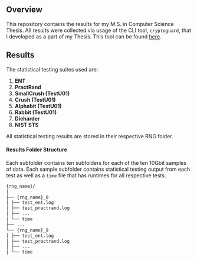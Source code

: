 ## Overview

This repository contains the results for my M.S. in Computer Science Thesis. All results were collected via usage of the CLI tool, `cryptoguard`, that I developed as a part of my Thesis. This tool can be found [here](https://github.com/jnaizer/cryptoguard).

## Results
The statistical testing suites used are:

1. **ENT**
2. **PractRand**
3. **SmallCrush (TestU01)**
4. **Crush (TestU01)**
5. **Alphabit (TestU01)**
6. **Rabbit (TestU01)**
7. **Dieharder**
8. **NIST STS**

All statistical testing results are stored in their respective RNG folder.

#### Results Folder Structure

Each subfolder contains ten subfolders for each of the ten 10Gbit samples of data. Each sample subfolder contains statistical testing output from each test as well as a `time` file that has runtimes for all respective tests.
```bash
{rng_name}/
│
├── {rng_name}_0
│ ├── test_ent.log
│ ├── test_practrand.log
│ ├── ...
│ └── time
├── ...
└── {rng_name}_9
│ ├── test_ent.log
│ ├── test_practrand.log
│ ├── ...
│ └── time
```
